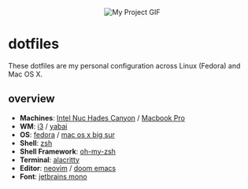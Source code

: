 <p align="center">
  <img src="https://64.media.tumblr.com/bc91fffa1f7f71014fddf10d3d2decbd/tumblr_pkxty5psM71sguk2k_500.gifv" alt="My Project GIF" text-align="center">
</p>

# dotfiles

These dotfiles are my personal configuration across Linux (Fedora) and Mac OS X.

## overview

+ **Machines**: [Intel Nuc Hades Canyon](https://www.scorptec.com.au/product/Branded-Systems/NUC-&-Mini-PC/71990-BOXNUC8I7HVK4) / [Macbook Pro](https://www.apple.com/au/macbook-pro/)
+ **WM**: [i3](https://github.com/i3/i3) / [yabai](https://github.com/koekeishiya/yabai)
+ **OS**: [fedora](https://getfedora.org/) / [mac os x big sur](https://www.apple.com/au/macos/big-sur/)
+ **Shell**: [zsh](https://wiki.archlinux.org/index.php/Zsh)
+ **Shell Framework**: [oh-my-zsh](https://ohmyz.sh/)
+ **Terminal**: [alacritty](https://github.com/alacritty/alacritty)
+ **Editor**: [neovim](https://github.com/neovim/neovim/) / [doom emacs](https://github.com/hlissner/doom-emacs/)
+ **Font**: [jetbrains mono](https://www.jetbrains.com/lp/mono/)
